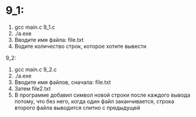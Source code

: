 # 9_1:
1) gcc main.c 9_1.c
2) ./a.exe
3) Вводите имя файла: file.txt
4) Водите количество строк, которое хотите вывести

9_2:
1) gcc main.c 9_2.c
2) ./a.exe
3) Вводите имя файлов, сначала: file.txt
4) Затем file2.txt
5) В программе добавил символ новой строки после каждого вывода потому, что без него, когда один файл заканчивается, строка второго файла выводится слитно с предыдущей
